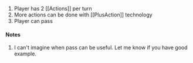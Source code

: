 1. Player has 2 [[Actions]] per turn
2. More actions can be done with [[PlusAction]] technology
3. Player can pass

#### Notes

1. I can't imagine when pass can be useful. Let me know if you have good example.
